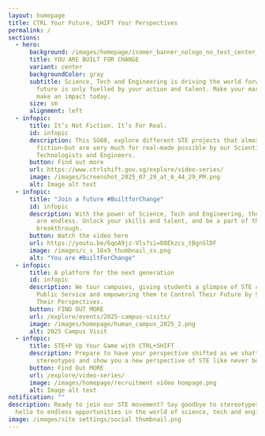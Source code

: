 ```yaml
---
layout: homepage
title: CTRL Your Future, SHIFT Your Perspectives
permalink: /
sections:
  - hero:
      background: /images/homepage/isomer_banner_nologo_no_text_center_19022025_2.png
      title: YOU ARE BUILT FOR CHANGE
      variant: center
      backgroundColor: gray
      subtitle: Science, Tech and Engineering is driving the world forward. But its
        future is only fuelled by your action and talent. Make your mark and
        make an impact today.
      size: sm
      alignment: left
  - infopic:
      title: It’s Not Fiction. It’s For Real.
      id: infopic
      description: This SG60, explore different STE projects that almost seem like
        fiction—but are very much for real—made possible by our Scientists,
        Technologists and Engineers.
      button: Find out more
      url: https://www.ctrlshift.gov.sg/explore/video-series/
      image: /images/Screenshot_2025_07_29_at_6_44_29_PM.png
      alt: Image alt text
  - infopic:
      title: "Join a future #BuiltforChange"
      id: infopic
      description: With the power of Science, Tech and Engineering, the possibilities
        are endless. Unlock your skills and talent, and be a part of the next
        breakthrough.
      button: Watch the video here
      url: https://youtu.be/6qoA9jz-Vls?si=08Ekzcs_tBgnSlDF
      image: /images/c_s_16x9_thumbnail_ss.png
      alt: "You are #BuiltForChange"
  - infopic:
      title: A platform for the next generation
      id: infopic
      description: We tour campuses, giving students a glimpse of STE careers in the
        Public Service and empowering them to Control Their Future by Shifting
        Their Perspectives.
      button: FIND OUT MORE
      url: /explore/events/2025-campus-visits/
      image: /images/homepage/human_campus_2025_2.png
      alt: 2025 Campus Visit
  - infopic:
      title: STE+P Up Your Game with CTRL+SHIFT
      description: Prepare to have your perspective shifted as we shatter your
        stereotypes and show you a new perspective of STE like never before!
      button: Find Out MORE
      url: /explore/video-series/
      image: /images/homepage/recruitment video hompage.png
      alt: Image alt text
notification: ""
description: Ready to join our STE movement? Say goodbye to stereotypes and
  hello to endless opportunities in the world of science, tech and engineering.
image: /images/site settings/social thumbnail.png
---
```

